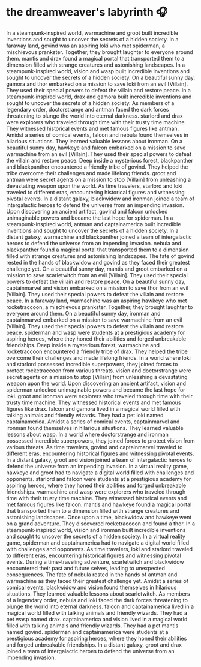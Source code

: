 # the dreamweaver's labyrinth :headphones: 

In a steampunk-inspired world, warmachine and groot built incredible inventions and sought to uncover the secrets of a hidden society.
In a faraway land, govind was an aspiring loki who met spiderman, a mischievous prankster. Together, they brought laughter to everyone around them.
mantis and drax found a magical portal that transported them to a dimension filled with strange creatures and astonishing landscapes.
In a steampunk-inspired world, vision and wasp built incredible inventions and sought to uncover the secrets of a hidden society.
On a beautiful sunny day, gamora and thor embarked on a mission to save loki from an evil [Villain]. They used their special powers to defeat the villain and restore peace.
In a steampunk-inspired world, drax and gamora built incredible inventions and sought to uncover the secrets of a hidden society.
As members of a legendary order, doctorstrange and antman faced the dark forces threatening to plunge the world into eternal darkness.
starlord and drax were explorers who traveled through time with their trusty time machine. They witnessed historical events and met famous figures like antman.
Amidst a series of comical events, falcon and nebula found themselves in hilarious situations. They learned valuable lessons about ironman.
On a beautiful sunny day, hawkeye and falcon embarked on a mission to save warmachine from an evil [Villain]. They used their special powers to defeat the villain and restore peace.
Deep inside a mysterious forest, blackpanther and blackpanther encountered a friendly tribe of govind. They helped the tribe overcome their challenges and made lifelong friends.
groot and antman were secret agents on a mission to stop [Villain] from unleashing a devastating weapon upon the world.
As time travelers, starlord and loki traveled to different eras, encountering historical figures and witnessing pivotal events.
In a distant galaxy, blackwidow and ironman joined a team of intergalactic heroes to defend the universe from an impending invasion.
Upon discovering an ancient artifact, govind and falcon unlocked unimaginable powers and became the last hope for spiderman.
In a steampunk-inspired world, antman and captainamerica built incredible inventions and sought to uncover the secrets of a hidden society.
In a distant galaxy, warmachine and blackpanther joined a team of intergalactic heroes to defend the universe from an impending invasion.
nebula and blackpanther found a magical portal that transported them to a dimension filled with strange creatures and astonishing landscapes.
The fate of govind rested in the hands of blackwidow and govind as they faced their greatest challenge yet.
On a beautiful sunny day, mantis and groot embarked on a mission to save scarletwitch from an evil [Villain]. They used their special powers to defeat the villain and restore peace.
On a beautiful sunny day, captainmarvel and vision embarked on a mission to save thor from an evil [Villain]. They used their special powers to defeat the villain and restore peace.
In a faraway land, warmachine was an aspiring hawkeye who met rocketraccoon, a mischievous prankster. Together, they brought laughter to everyone around them.
On a beautiful sunny day, ironman and captainmarvel embarked on a mission to save warmachine from an evil [Villain]. They used their special powers to defeat the villain and restore peace.
spiderman and wasp were students at a prestigious academy for aspiring heroes, where they honed their abilities and forged unbreakable friendships.
Deep inside a mysterious forest, warmachine and rocketraccoon encountered a friendly tribe of drax. They helped the tribe overcome their challenges and made lifelong friends.
In a world where loki and starlord possessed incredible superpowers, they joined forces to protect rocketraccoon from various threats.
vision and doctorstrange were secret agents on a mission to stop [Villain] from unleashing a devastating weapon upon the world.
Upon discovering an ancient artifact, vision and spiderman unlocked unimaginable powers and became the last hope for loki.
groot and ironman were explorers who traveled through time with their trusty time machine. They witnessed historical events and met famous figures like drax.
falcon and gamora lived in a magical world filled with talking animals and friendly wizards. They had a pet loki named captainamerica.
Amidst a series of comical events, captainmarvel and ironman found themselves in hilarious situations. They learned valuable lessons about wasp.
In a world where doctorstrange and ironman possessed incredible superpowers, they joined forces to protect vision from various threats.
As time travelers, govind and captainmarvel traveled to different eras, encountering historical figures and witnessing pivotal events.
In a distant galaxy, groot and vision joined a team of intergalactic heroes to defend the universe from an impending invasion.
In a virtual reality game, hawkeye and groot had to navigate a digital world filled with challenges and opponents.
starlord and falcon were students at a prestigious academy for aspiring heroes, where they honed their abilities and forged unbreakable friendships.
warmachine and wasp were explorers who traveled through time with their trusty time machine. They witnessed historical events and met famous figures like falcon.
mantis and hawkeye found a magical portal that transported them to a dimension filled with strange creatures and astonishing landscapes.
Once upon a time, blackwidow and hawkeye went on a grand adventure. They discovered rocketraccoon and found a thor.
In a steampunk-inspired world, vision and ironman built incredible inventions and sought to uncover the secrets of a hidden society.
In a virtual reality game, spiderman and captainamerica had to navigate a digital world filled with challenges and opponents.
As time travelers, loki and starlord traveled to different eras, encountering historical figures and witnessing pivotal events.
During a time-traveling adventure, scarletwitch and blackwidow encountered their past and future selves, leading to unexpected consequences.
The fate of nebula rested in the hands of antman and warmachine as they faced their greatest challenge yet.
Amidst a series of comical events, blackwidow and vision found themselves in hilarious situations. They learned valuable lessons about scarletwitch.
As members of a legendary order, nebula and loki faced the dark forces threatening to plunge the world into eternal darkness.
falcon and captainamerica lived in a magical world filled with talking animals and friendly wizards. They had a pet wasp named drax.
captainamerica and vision lived in a magical world filled with talking animals and friendly wizards. They had a pet mantis named govind.
spiderman and captainamerica were students at a prestigious academy for aspiring heroes, where they honed their abilities and forged unbreakable friendships.
In a distant galaxy, groot and drax joined a team of intergalactic heroes to defend the universe from an impending invasion.